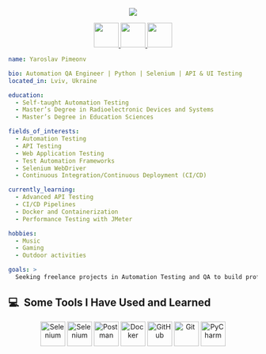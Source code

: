<p align="center">
  <img src="https://capsule-render.vercel.app/api?type=waving&height=250&color=gradient&text=Hello!&section=header&reversal=false&textBg=false&desc=Let's%20Connect%20and%20have%20a%20Chat!&descAlignY=60&fontAlignY=30&descSize=40&fontSize=60"/>
</p>
<p align="center">
<a href="https://www.instagram.com/yaroslavpimenov/">
  <img height="50" src="https://cdn4.iconfinder.com/data/icons/logos-brands-7/512/instagram_icon-instagram_buttoninstegram-1024.png"/>
</a>
<a href="https://www.linkedin.com/in/yaroslav-pimenov-3442a237a/">
  <img height="50" src="https://cdn2.iconfinder.com/data/icons/social-media-2285/512/1_Linkedin_unofficial_colored_svg-1024.png"/>
</a>
<a href="https://t.me/YaroslavPimenov">
  <img height="50" src="https://cdn2.iconfinder.com/data/icons/social-media-applications/64/social_media_applications_19-telegram-1024.png"/>
</a>

```yaml
name: Yaroslav Pimeonv

bio: Automation QA Engineer | Python | Selenium | API & UI Testing
located_in: Lviv, Ukraine

education:
  - Self-taught Automation Testing
  - Master’s Degree in Radioelectronic Devices and Systems
  - Master’s Degree in Education Sciences

fields_of_interests:
  - Automation Testing
  - API Testing
  - Web Application Testing
  - Test Automation Frameworks
  - Selenium WebDriver
  - Continuous Integration/Continuous Deployment (CI/CD)

currently_learning:
  - Advanced API Testing 
  - CI/CD Pipelines 
  - Docker and Containerization
  - Performance Testing with JMeter

hobbies:
  - Music
  - Gaming
  - Outdoor activities

goals: >
  Seeking freelance projects in Automation Testing and QA to build professional portfolio and gain real-world experience.
```

<h2> 💻 &nbsp;Some Tools I Have Used and Learned</h2>
<p align="center">

  <img src="https://cdn.jsdelivr.net/gh/devicons/devicon@latest/icons/python/python-original-wordmark.svg" alt="Selenium" width="50" height="50"  />
  <img src="https://cdn.jsdelivr.net/gh/devicons/devicon@latest/icons/selenium/selenium-original.svg" alt="Selenium" width="50" height="50" />
  <img src="https://cdn.jsdelivr.net/gh/devicons/devicon@latest/icons/postman/postman-original.svg" alt="Postman" width="50" height="50" />
  <img src="https://cdn.jsdelivr.net/gh/devicons/devicon@latest/icons/docker/docker-original-wordmark.svg" alt="Docker" width="50" height="50" />
  <img src="https://cdn.jsdelivr.net/gh/devicons/devicon@latest/icons/github/github-original-wordmark.svg" alt="GitHub" width="50" height="50" />
  <img src="https://cdn.jsdelivr.net/gh/devicons/devicon@latest/icons/git/git-original-wordmark.svg" alt="Git" width="50" height="50" />
  <img src="https://cdn.jsdelivr.net/gh/devicons/devicon@latest/icons/pycharm/pycharm-original.svg" alt="PyCharm" width="50" height="50" />
</p>
</p>

